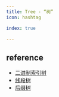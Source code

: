 ```yaml
---
title: Tree - “树”
icon: hashtag

index: true

---
```


<!-- more -->

## reference

- [二进制索引树](https://visualgo.net/zh/fenwicktree/print)
- [线段树](https://visualgo.net/zh/segmenttree/print)
- [后缀树](https://visualgo.net/zh/suffixtree/print)